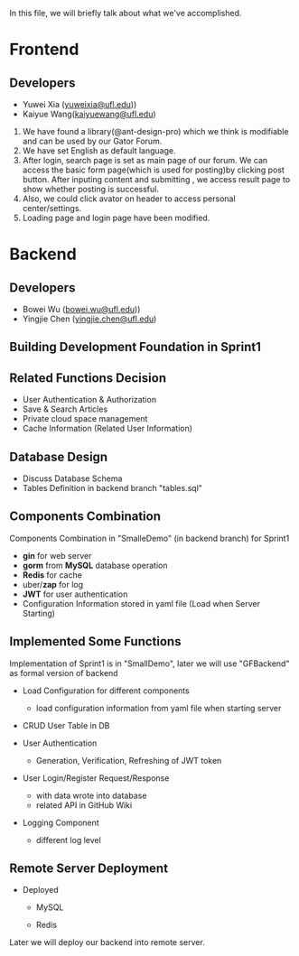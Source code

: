 In this file, we will briefly talk about what we've accomplished.


# Frontend

## Developers

- Yuwei Xia (yuweixia@ufl.edu))
- Kaiyue Wang(kaiyuewang@ufl.edu)


 1. We have found a library(@ant-design-pro) which we think is modifiable and can be used by our Gator Forum.
 2. We have set English as default language.
 3. After login, search page is set as main page of our forum. We can access the basic form page(which is used for posting)by clicking post button. After inputing content and submitting , we access result page to show whether posting is successful. 
 4. Also, we could click avator on header to access personal center/settings.
 5. Loading page and login page have been modified.





# Backend

## Developers

- Bowei Wu (bowei.wu@ufl.edu))
- Yingjie Chen (yingjie.chen@ufl.edu)

## Building Development Foundation in Sprint1

## Related Functions Decision

- User Authentication & Authorization
- Save & Search Articles
- Private cloud space management
- Cache Information (Related User Information)

## Database Design

- Discuss Database Schema
- Tables Definition in backend branch "tables.sql"

## Components Combination

Components Combination in "SmalleDemo" (in backend branch) for Sprint1

- **gin** for web server
- **gorm** from **MySQL** database operation
- **Redis** for cache
- uber/**zap** for log
- **JWT** for user authentication
- Configuration Information stored in yaml file (Load when Server Starting)

## Implemented Some Functions

Implementation of Sprint1 is in "SmallDemo", later we will use "GFBackend" as formal version of backend

- Load Configuration for different components
  - load configuration information from yaml file when starting server

- CRUD User Table in DB

- User Authentication 

  - Generation, Verification, Refreshing  of JWT token

- User Login/Register Request/Response

  - with data wrote into database
  - related API in GitHub Wiki

- Logging Component

  - different log level


## Remote Server Deployment

- Deployed

  - MySQL

  - Redis

Later we will deploy our backend into remote server.

